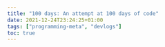 ```yaml
---
title: "100 days: An attempt at 100 days of code"
date: 2021-12-24T23:24:25+01:00
tags: ["programming-meta", "devlogs"]
toc: true
---
```


